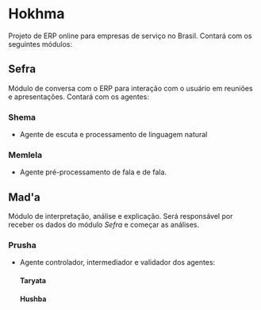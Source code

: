 # Hokhma
Projeto de ERP online para empresas de serviço no Brasil. Contará com os seguintes módulos:

## Sefra
Módulo de conversa com o ERP para interação com o usuário em reuniões e apresentações. Contará com os agentes:
### Shema
- Agente de escuta e processamento de linguagem natural
### Memlela
- Agente pré-processamento de fala e de fala.

## Mad'a
Módulo de interpretação, análise e explicação. Será responsável por receber os dados do módulo *Sefra* e começar as análises.
### Prusha
- Agente controlador, intermediador e validador dos agentes:
  #### Taryata
  #### Hushba
